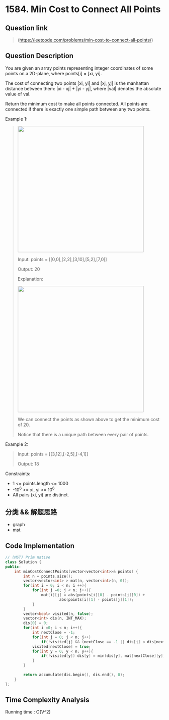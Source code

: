 # 1584. Min Cost to Connect All Points

## Question link
> (https://leetcode.com/problems/min-cost-to-connect-all-points/)

## Question Description
You are given an array points representing integer coordinates of some points on a 2D-plane, where points[i] = [xi, yi].

The cost of connecting two points [xi, yi] and [xj, yj] is the manhattan distance between them: |xi - xj| + |yi - yj|, where |val| denotes the absolute value of val.

Return the minimum cost to make all points connected. All points are connected if there is exactly one simple path between any two points.

Example 1:
> <img src="https://assets.leetcode.com/uploads/2020/08/26/d.png" width="400" />
>
> Input: points = [[0,0],[2,2],[3,10],[5,2],[7,0]]
> 
> Output: 20
> 
> Explanation:
> 
> <img src="https://assets.leetcode.com/uploads/2020/08/26/c.png" width="400" />
>
> We can connect the points as shown above to get the minimum cost of 20.
>
> Notice that there is a unique path between every pair of points.

Example 2:
> Input: points = [[3,12],[-2,5],[-4,1]]
>
> Output: 18
>

Constraints:
- 1 <= points.length <= 1000
- -10<sup>6</sup> <= xi, yi <= 10<sup>6</sup>
- All pairs (xi, yi) are distinct.

## 分类 && 解题思路
- graph
- mst

## Code Implementation
```c++
// (MST) Prim native
class Solution {
public:
    int minCostConnectPoints(vector<vector<int>>& points) {
        int n = points.size();
        vector<vector<int> > mat(n, vector<int>(n, 0));
        for(int i = 0; i < n; i ++){
            for(int j =0; j < n; j++){
                mat[i][j] = abs(points[i][0] - points[j][0]) +
                        abs(points[i][1] - points[j][1]);
            }
        }
        vector<bool> visited(n, false);
        vector<int> dis(n, INT_MAX);
        dis[0] = 0;
        for(int i =0; i < n; i++){
            int nextClose = -1;
            for(int j = 0; j < n; j++)
                if(!visited[j] && (nextClose == -1 || dis[j] < dis[nextClose])) nextClose = j;
            visited[nextClose] = true;
            for(int y = 0; y < n; y++){
                if(!visited[y]) dis[y] = min(dis[y], mat[nextClose][y]);
            }
        }
        
        return accumulate(dis.begin(), dis.end(), 0);
    }
};
```

## Time Complexity Analysis
Running time  : O(V^2)